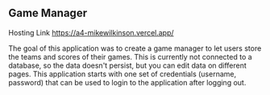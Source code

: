 ## Game Manager

Hosting Link https://a4-mikewilkinson.vercel.app/

The goal of this application was to create a game manager to let users store the teams and scores of their games.
This is currently not connected to a database, so the data doesn't persist, but you can edit data on different pages.
This application starts with one set of credentials (username, password) that can be used to login to the application
after logging out. 
